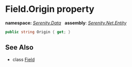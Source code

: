 # Field.Origin property
**namespace:** *[Serenity.Data](../../README.md#serenity.data-namespace)*   **assembly**: *[Serenity.Net.Entity](../../README.md)*

```csharp
public string Origin { get; }
```

## See Also

* class [Field](../Field.md)